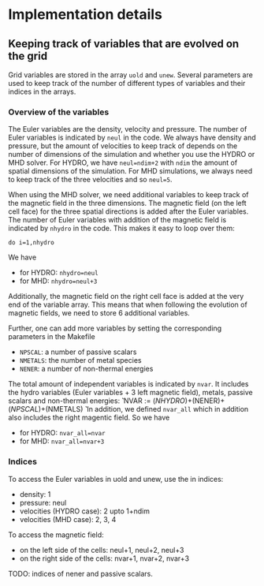 # Implementation details

## Keeping track of variables that are evolved on the grid

Grid variables are stored in the array `uold` and `unew`.
Several parameters are used to keep track of the number of different types of variables and their indices in the arrays.

### Overview of the variables

The Euler variables are the density, velocity and pressure.
The number of Euler variables is indicated by `neul` in the code.
We always have density and pressure, but the amount of velocities to keep track of depends on the number of dimensions of the simulation
and whether you use the HYDRO or MHD solver.
For HYDRO, we have `neul=ndim+2` with `ndim` the amount of spatial dimensions of the simulation.
For MHD simulations, we always need to keep track of the three velocities and so `neul=5`.

When using the MHD solver, we need additional variables to keep track of the magnetic field in the three dimensions.
The magnetic field (on the left cell face) for the three spatial directions is added after the Euler variables.
The number of Euler variables with addition of the magnetic field is indicated by `nhydro` in the code.
This makes it easy to loop over them:
```
do i=1,nhydro
```
We have
- for HYDRO: `nhydro=neul`
- for MHD: `nhydro=neul+3`

Additionally, the magnetic field on the right cell face is added at the very end of the variable array.
This means that when following the evolution of magnetic fields, we need to store 6 additional variables.

Further, one can add more variables by setting the corresponding parameters in the Makefile
- `NPSCAL`: a number of passive scalars
- `NMETALS`: the number of metal species
- `NENER`: a number of non-thermal energies

The total amount of independent variables is indicated by `nvar`. It includes the hydro variables (Euler variables + 3 left magnetic field), metals, passive scalars and non-thermal energies:
`̀`̀
NVAR := $(NHYDRO)+$(NENER)+$(NPSCAL)+$(NMETALS)
`̀`̀
In addition, we defined `nvar_all` which in addition also includes the right magentic field.
So we have
- for HYDRO: `nvar_all=nvar`
- for MHD: `nvar_all=nvar+3`

### Indices
To access the Euler variables in uold and unew, use the in indices:
- density: 1
- pressure: neul
- velocities (HYDRO case): 2 upto 1+ndim
- velocities (MHD case): 2, 3, 4

To access the magnetic field:
- on the left side of the cells: neul+1, neul+2, neul+3
- on the right side of the cells: nvar+1, nvar+2, nvar+3

TODO: indices of nener and passive scalars.
